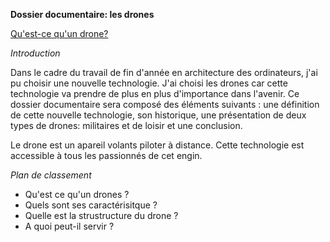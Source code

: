 **Dossier documentaire: les drones**

[Qu'est-ce qu'un drone?](AORI/historique.md)


*Introduction*

Dans le cadre du travail de fin d'année en architecture des ordinateurs, j'ai pu choisir une nouvelle technologie. J'ai choisi les drones car cette technologie va prendre de plus en plus d'importance dans l'avenir. Ce dossier documentaire sera composé des éléments suivants : une définition de cette nouvelle technologie, son historique, une présentation de deux types de drones: militaires et de loisir et une conclusion.

Le drone est un apareil volants piloter à distance. Cette technologie est accessible à tous les passionnés de cet engin.

*Plan de classement*

* Qu'est ce qu'un drones ?
* Quels sont ses caractérisitque ?
* Quelle est la strustructure du drone ?
* A quoi peut-il servir ?

